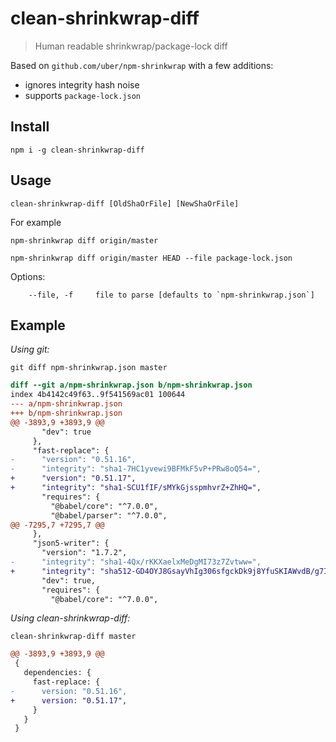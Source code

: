 # clean-shrinkwrap-diff
> Human readable shrinkwrap/package-lock diff

Based on `github.com/uber/npm-shrinkwrap` with a few additions:
 * ignores integrity hash noise
 * supports `package-lock.json`

## Install
```
npm i -g clean-shrinkwrap-diff
```

## Usage
```
clean-shrinkwrap-diff [OldShaOrFile] [NewShaOrFile]
```

For example
```
npm-shrinkwrap diff origin/master
```

```
npm-shrinkwrap diff origin/master HEAD --file package-lock.json
```

Options:
```
    --file, -f     file to parse [defaults to `npm-shrinkwrap.json`]
```

## Example
*Using git:*
```
git diff npm-shrinkwrap.json master
```

```diff
diff --git a/npm-shrinkwrap.json b/npm-shrinkwrap.json
index 4b4142c49f63..9f541569ac01 100644
--- a/npm-shrinkwrap.json
+++ b/npm-shrinkwrap.json
@@ -3893,9 +3893,9 @@
       "dev": true
     },
     "fast-replace": {
-      "version": "0.51.16",
-      "integrity": "sha1-7HC1yvewi9BFMkF5vP+PRw8oQ54=",
+      "version": "0.51.17",
+      "integrity": "sha1-SCU1fIF/sMYkGjsspmhvrZ+ZhHQ=",
       "requires": {
         "@babel/core": "^7.0.0",
         "@babel/parser": "^7.0.0",
@@ -7295,7 +7295,7 @@
     },
     "json5-writer": {
       "version": "1.7.2",
-      "integrity": "sha1-4Qx/rKKXaelxMeDgMI73z7Zvtww=",
+      "integrity": "sha512-GD4OYJ8GsayVhIg306sfgckDk9j8YfuSKIAWvdB/g7IDlw0pDgueONALVEEE2XWJtCwcsUyDtCYzXFgCBWLEjA==",
       "dev": true,
       "requires": {
         "@babel/core": "^7.0.0",
```

*Using clean-shrinkwrap-diff:*
```
clean-shrinkwrap-diff master
```

```diff
@@ -3893,9 +3893,9 @@
 {
   dependencies: {
     fast-replace: {
-      version: "0.51.16",
+      version: "0.51.17",
     }
   }
 }
```
